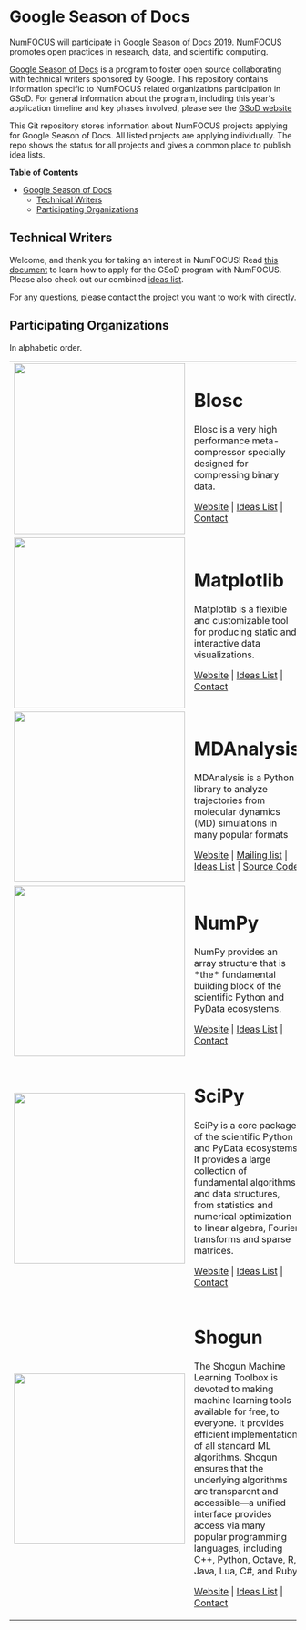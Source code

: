 # Google Season of Docs

[NumFOCUS][] will participate in [Google Season of Docs 2019](https://developers.google.com/season-of-docs/docs/). [NumFOCUS][] promotes open practices in research, data, and scientific computing.

[Google Season of Docs](https://developers.google.com/season-of-docs/docs/) is a program to foster open source collaborating
with technical writers sponsored by Google. This repository contains information
specific to NumFOCUS related organizations participation in GSoD. For general information about the
program, including this year's application timeline and key phases involved,
please see the [GSoD website](https://developers.google.com/season-of-docs/docs/)

<!--
This Git repository stores information about NumFOCUS' participation in
Google Season of Docs 2019 program and previous editions.
-->

This Git repository stores information about NumFOCUS projects
applying for Google Season of Docs. All listed projects are applying individually. The repo shows the status for all projects and gives a common place to publish idea lists. 

<!-- markdown-toc start - Don't edit this section. Run M-x markdown-toc-refresh-toc -->
**Table of Contents**

- [Google Season of Docs](#google-season-of-docs)
    - [Technical Writers](#technical-writers)
    - [Participating Organizations](#participating-organizations)

<!-- markdown-toc end -->


## Technical Writers

Welcome, and thank you for taking an interest in NumFOCUS! 
Read [this document][CONTRIBUTING] to learn how to apply for the GSoD program
with NumFOCUS. Please also check out our combined [ideas list][IL].

For any questions, please contact the project you want to work with directly.



## Participating Organizations

<!--
The list should contain for each project.
 - A short description
 - link to their website
 - link to ideas page
 - link how to best contact them
 - link to beginners guide
-->

In alphabetic order.

<table>
  
   <tr>
    <td>
      <img width="300px" src="https://i0.wp.com/numfocus.org/wp-content/uploads/2019/02/blosc-logo-300x300.png?resize=300%2C300&ssl=1"/>
    </td>
    <td>
      <h1>Blosc</h1>
      <p>Blosc is a very high performance meta-compressor specially designed for compressing binary data.
      </p>
      <p><a href="http://blosc.org/">Website</a> | <a href="https://github.com/numfocus/gsod/blob/master/2019/Blosc_ideas_list.md">Ideas List</a> | <a href="https://github.com/numfocus/gsod/blob/master/2019/Blosc_ideas_list.md#contact"> Contact </a>
      </p>
   </td>
 </tr>
 
  
  <tr>
    <td>
      <img width="300px" src="https://i0.wp.com/numfocus.org/wp-content/uploads/2016/07/matplotlib-logo-300.png?w=300&ssl=1"/>
    </td>
    <td>
      <h1>Matplotlib</h1>
      <p>Matplotlib is a flexible and customizable tool for producing static and interactive data visualizations.
      </p>
      <p><a href="https://www.matplotlib.org">Website</a> | <a href="https://github.com/numfocus/gsod/blob/master/2019/Matplotlib_ideas_list.md">Ideas List</a> | <a href="https://github.com/numfocus/gsod/blob/master/2019/Matplotlib_ideas_list.md#contact"> Contact </a>
      </p>
   </td>
 </tr>
 
 <tr>
    <td>
      <img width="300px" src="https://i1.wp.com/www.numfocus.org/wp-content/uploads/2017/11/mdanalysis-logo-300.png?w=1080&ssl=1" />
    </td>
    <td>
       <h1>MDAnalysis</h1>
       <p>MDAnalysis is a Python library to analyze trajectories from molecular dynamics (MD) simulations in many popular formats</p>
       <p>
         <a href="https://www.mdanalysis.org/">Website</a> | <a href="https://groups.google.com/forum/#!forum/mdnalysis-devel">Mailing list</a> | <a href="https://github.com/numfocus/gsod/blob/master/2019/MDAnalysis_ideas_list.md">Ideas List</a> | <a href="https://github.com/MDAnalysis/mdanalysis">Source Code</a>
       </p>
    </td>
  </tr>
 <tr>

  
  <tr>
    <td>
      <img width="300px" src="https://i2.wp.com/www.numfocus.org/wp-content/uploads/2016/07/numpy-logo-300.png?w=1080&ssl=1"/>
    </td>
    <td>
      <h1>NumPy</h1>
      <p>NumPy provides an array structure that is *the* fundamental building block of the scientific Python and PyData ecosystems.
      </p>
      <p><a href="https://numpy.org">Website</a> | <a href="https://github.com/numfocus/gsod/blob/master/2019/NumPy_ideas_list.md">Ideas List</a> | <a href="https://github.com/numfocus/gsod/blob/master/2019/NumPy_ideas_list.md#contact"> Contact </a>
      </p>
   </td>
 </tr>

  <tr>
    <td>
      <img width="300px" src="https://i2.wp.com/www.numfocus.org/wp-content/uploads/2017/11/scipy-logo-300.png?w=1080&ssl=1"/>
    </td>
    <td>
      <h1>SciPy</h1>
      <p>SciPy is a core package of the scientific Python and PyData ecosystems. It provides a large collection of fundamental algorithms and data structures, from statistics and numerical optimization to linear algebra, Fourier transforms and sparse matrices.
      </p>
      <p><a href="https://www.scipy.org">Website</a> | <a href="https://github.com/numfocus/gsod/blob/master/2019/SciPy_ideas_list.md">Ideas List</a> | <a href="https://github.com/scipy/scipy/wiki/Google-Summer-of-Docs-2019#contact"> Contact </a>
      </p>
   </td>
 </tr>
 
   <tr>
    <td>
      <img width="300px" src="https://i2.wp.com/www.numfocus.org/wp-content/uploads/2016/07/shogun-logo-300.png?w=1080&ssl=1"/>
    </td>
    <td>
      <h1>Shogun</h1>
      <p>The Shogun Machine Learning Toolbox is devoted to making machine learning tools available for free, to everyone. It provides efficient implementation of all standard ML algorithms. Shogun ensures that the underlying algorithms are transparent and accessible—a unified interface provides access via many popular programming languages, including C++, Python, Octave, R, Java, Lua, C#, and Ruby.
      </p>
      <p><a href="http://www.shogun-toolbox.org/">Website</a> | <a href="https://github.com/numfocus/gsod/blob/master/2019/Shogun_ideas_list.md">Ideas List</a> | <a href="https://github.com/numfocus/gsod/blob/master/2019/Shogun_ideas_list.md#contact"> Contact </a>
      </p>
   </td>
 </tr>
   
</table>



[ArviZ]: https://arviz-devs.github.io/arviz/
[AstroPy]: http://www.astropy.org/
[Blosc]: http://www.blosc.org/
[Bokeh]: http://bokeh.pydata.org/
[cantera]:  http://cantera.org/docs/sphinx/html/index.html
[Chainer]: http://chainer.org
[CONTRIBUTING]: CONTRIBUTING-writer.md
[Conda]: https://github.com/conda/conda
[conda-forge]: https://conda-forge.org
[CuPy]: http://cupy.chainer.org
[Cython]: http://cython.org/
[CF]: https://conda-forge.github.io/
[Dash]: https://plot.ly/dash/
[Dask]: https://dask.org/
[DR]: http://www.data-retriever.org/
[DyND]: http://libdynd.org/
[Econ-ARK]: https://econ-ark.github.io/HARK/
[FEniCSproject]: https://fenicsproject.org/
[Gensim]: https://radimrehurek.com/gensim/
[GSoD]: https://summerofcode.withgoogle.com/
[IL]: 2019/ideas-list.md
[IPython]: http://ipython.org/
[issues]: https://github.com/numfocus/gsod/issues
[Julia]: http://julialang.org/
[JuMP]: http://www.juliaopt.org
[Jupyter]: http://jupyter.org/
[Matplotlib]: http://matplotlib.sourceforge.net/
[MDAnalysis]: http://mdanalysis.org
[Numba]: http://numba.pydata.org/
[NumFOCUS-Projects]: http://numfocus.org/projects/index.html
[NumFOCUS]: http://numfocus.org/
[NumPy]: http://numpy.scipy.org/
[nteract]: https://nteract.io/
[theoj]: http://www.theoj.org
[Orange]: http://orange.biolab.si/
[pandas]: http://pandas.pydata.org/
[Pomegranate]: https://pomegranate.readthedocs.io/en/latest/
[PyTables]: http://pytables.github.com/
[PythonXY]: http://code.google.com/p/pythonxy/wiki/Welcome
[QuTiP]: https://qutip.org
[rOpenSci]: http://ropensci.org/
[quantecon]: http://quantecon.org/
[SCF]: http://software-carpentry.org/scf/index.html
[scikit-bio]: http://scikit-bio.org/
[scikit-image]: http://scikit-image.org/
[scikit-learn]: http://scikit-learn.org/stable/
[SciPy]: http://www.scipy.org/
[Spack]: https://spack.io
[Spyder]: https://www.spyder-ide.org/
[Statmodels]: http://statsmodels.sourceforge.net/
[Stan]: http://mc-stan.org/
[Shogun]: http://www.shogun-toolbox.org
[SunPy]: http://sunpy.org
[SymPy]: http://sympy.org
[Theano]: http://deeplearning.net/software/theano/
[xarray]: http://xarray.pydata.org/
[Yellowbrick]: http://www.scikit-yb.org/en/latest/
[yt]: http://yt-project.org/
